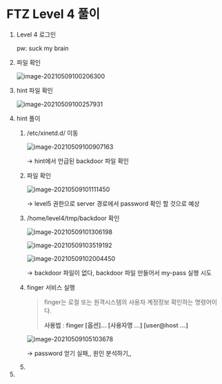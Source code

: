 # FTZ Level 4 풀이

1. Level 4 로그인

   pw: suck my brain

   

2. 파일 확인

   ![image-20210509100206300](C:%5CUsers%5CJina%5CDesktop%5CFTZ%5Cimage-20210509100206300.png)

   

3. hint 파일 확인

   ![image-20210509100257931](C:%5CUsers%5CJina%5CDesktop%5CFTZ%5Cimage-20210509100257931.png)

   

4. hint 풀이

   1. /etc/xinetd.d/ 이동

      ![image-20210509100907163](C:%5CUsers%5CJina%5CDesktop%5CFTZ%5Cimage-20210509100907163.png)

      -> hint에서 언급된 backdoor 파일 확인

   2. 파일 확인

      ![image-20210509101111450](C:%5CUsers%5CJina%5CDesktop%5CFTZ%5Cimage-20210509101111450.png)

      -> level5 권한으로 server 경로에서 password 확인 할 것으로 예상

   3. /home/level4/tmp/backdoor 확인

      ![image-20210509101306198](C:%5CUsers%5CJina%5CDesktop%5CFTZ%5Cimage-20210509101306198.png)

      ![image-20210509103519192](C:%5CUsers%5CJina%5CDesktop%5CFTZ%5Cimage-20210509103519192.png)

      ![image-20210509102004450](C:%5CUsers%5CJina%5CDesktop%5CFTZ%5Cimage-20210509102004450.png)

      -> backdoor 파일이 없다, backdoor 파일 만들어서 my-pass 실행 시도

   4. finger 서비스 실행

      > finger는 로컬 또는 원격시스템의 사용자 계정정보 확인하는 명령어이다.
      >
      > **사용법** : **finger [옵션]... [사용자명 ...] [user@host ...]**

      ![image-20210509105103678](image-20210509105103678.png)

      -> password 얻기 실패,, 원인 분석하기,,

   5. 

5. 

